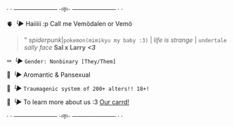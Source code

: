 · · ────────── ·𖥸· ────────── · ·

:anatomical_heart:
   *╰►* Haiiiii :p Call me Vemödalen or Vemö
   >   " *spiderpunk*|`pokemon(mimikyu my baby :3)` | *life is strange* | `undertale`  *sally face* **Sal x Larry** ***<3***

:coffin:
   *╰►* `Gender: Nonbinary [They/Them]`

:guitar:
   *╰►* Aromantic & Pansexual

:black_heart:
   *╰►* `Traumagenic system of 200+ alters!! 18+!`

:mushroom: 
   *╰►* To learn more about us :3
[Our carrd!](https://deadpoetssocietyexe.carrd.co/)

· · ────────── ·𖥸· ────────── · ·
